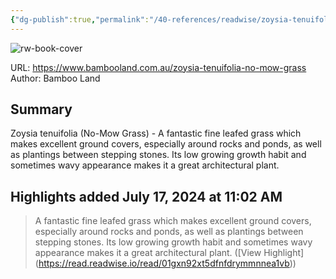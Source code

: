 ```yaml
---
{"dg-publish":true,"permalink":"/40-references/readwise/zoysia-tenuifolia/","tags":["rw/articles"]}
---
```


![rw-book-cover](https://www.bambooland.com.au/assets/full/ZOYTEN.jpg?20210309030943)
  
URL: https://www.bambooland.com.au/zoysia-tenuifolia-no-mow-grass
Author: Bamboo Land

## Summary

Zoysia tenuifolia (No-Mow Grass) - A fantastic fine leafed grass which makes excellent ground covers, especially around rocks and ponds, as well as plantings between stepping stones. Its low growing growth habit and sometimes wavy appearance makes it a great architectural plant.

## Highlights added July 17, 2024 at 11:02 AM
>A fantastic fine leafed grass which makes excellent ground covers, especially around rocks and ponds, as well as plantings between stepping stones. Its low growing growth habit and sometimes wavy appearance makes it a great architectural plant. ([View Highlight] (https://read.readwise.io/read/01gxn92xt5dfnfdrymmnnea1vb))


